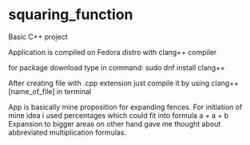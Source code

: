 # squaring_function
Basic C++ project


Application is compiled on Fedora distro with clang++ compiler

for package download type in command:
sudo dnf install clang++


After creating file with .cpp extension just compile it by using clang++ [name_of_file] in terminal


App is basically mine proposition for expanding fences. For initiation of mine idea i used percentages which could fit into formula a + a + b
Expansion to bigger areas on other hand gave me thought about abbreviated multiplication formulas.

